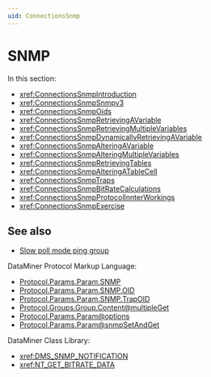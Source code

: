 ```yaml
---
uid: ConnectionsSnmp
---
```


# SNMP

In this section:

- <xref:ConnectionsSnmpIntroduction>
- <xref:ConnectionsSnmpSnmpv3>
- <xref:ConnectionsSnmpOids>
- <xref:ConnectionsSnmpRetrievingAVariable>
- <xref:ConnectionsSnmpRetrievingMultipleVariables>
- <xref:ConnectionsSnmpDynamicallyRetrievingAVariable>
- <xref:ConnectionsSnmpAlteringAVariable>
- <xref:ConnectionsSnmpAlteringMultipleVariables>
- <xref:ConnectionsSnmpRetrievingTables>
- <xref:ConnectionsSnmpAlteringATableCell>
- <xref:ConnectionsSnmpTraps>
- <xref:ConnectionsSnmpBitRateCalculations>
- <xref:ConnectionsSnmpProtocolInnterWorkings>
- <xref:ConnectionsSnmpExercise>

## See also

- [Slow poll mode ping group](xref:ConnectionsPingGroup)

DataMiner Protocol Markup Language:

- [Protocol.Params.Param.SNMP](xref:Protocol.Params.Param.SNMP)
- [Protocol.Params.Param.SNMP.OID](xref:Protocol.Params.Param.SNMP.OID)
- [Protocol.Params.Param.SNMP.TrapOID](xref:Protocol.Params.Param.SNMP.TrapOID)
- [Protocol.Groups.Group.Content@multipleGet](xref:Protocol.Groups.Group.Content-multipleGet)
- [Protocol.Params.Param@options](xref:Protocol.Params.Param-options)
- [Protocol.Params.Param@snmpSetAndGet](xref:Protocol.Params.Param-snmpSetAndGet)

DataMiner Class Library:

- <xref:DMS_SNMP_NOTIFICATION>
- <xref:NT_GET_BITRATE_DATA>

